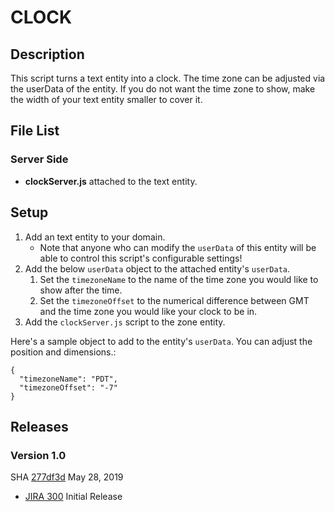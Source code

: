 # CLOCK

## Description
This script turns a text entity into a clock. The time zone can be adjusted via the userData of the entity. If you do not want the time zone to show, make the width of your text entity smaller to cover it.

## File List
### Server Side
* **clockServer.js** attached to the text entity.

## Setup
1. Add an text entity to your domain.
    - Note that anyone who can modify the `userData` of this entity will be able to control this script's configurable settings!
2. Add the below `userData` object to the attached entity's `userData`.
    1. Set the `timezoneName` to the name of the time zone you would like to show after the time.
    1. Set the `timezoneOffset` to the numerical difference between GMT and the time zone you would like your clock to be in.
3. Add the `clockServer.js` script to the zone entity.

Here's a sample object to add to the entity's `userData`. You can adjust the position and dimensions.:
```
{
  "timezoneName": "PDT",
  "timezoneOffset": "-7"
}
```

## Releases
### Version 1.0
SHA [277df3d](https://github.com/highfidelity/hifi-content/commits/277df3d) May 28, 2019
- [JIRA 300](https://highfidelity.atlassian.net/browse/BUGZ-300)   Initial Release